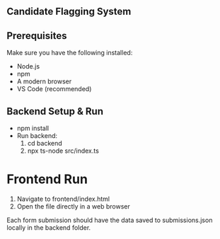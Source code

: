 ## Candidate Flagging System

## Prerequisites
Make sure you have the following installed:
- Node.js
- npm
- A modern browser
- VS Code (recommended)

## Backend Setup & Run
- npm install
- Run backend: 
    1. cd backend
    2. npx ts-node src/index.ts

# Frontend Run
1. Navigate to frontend/index.html
2. Open the file directly in a web browser

Each form submission should have the data saved to submissions.json locally in the backend folder.